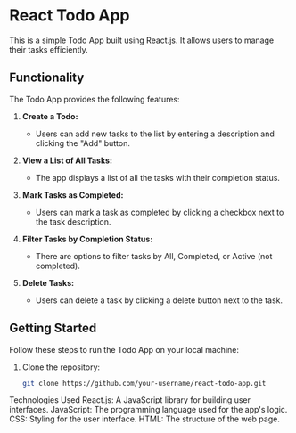 # React Todo App

This is a simple Todo App built using React.js. It allows users to manage their tasks efficiently.

## Functionality

The Todo App provides the following features:

1. **Create a Todo:**
   - Users can add new tasks to the list by entering a description and clicking the "Add" button.

2. **View a List of All Tasks:**
   - The app displays a list of all the tasks with their completion status.

3. **Mark Tasks as Completed:**
   - Users can mark a task as completed by clicking a checkbox next to the task description.

4. **Filter Tasks by Completion Status:**
   - There are options to filter tasks by All, Completed, or Active (not completed).

5. **Delete Tasks:**
   - Users can delete a task by clicking a delete button next to the task.

## Getting Started

Follow these steps to run the Todo App on your local machine:

1. Clone the repository:
   ```bash
   git clone https://github.com/your-username/react-todo-app.git


Technologies Used
React.js: A JavaScript library for building user interfaces.
JavaScript: The programming language used for the app's logic.
CSS: Styling for the user interface.
HTML: The structure of the web page.